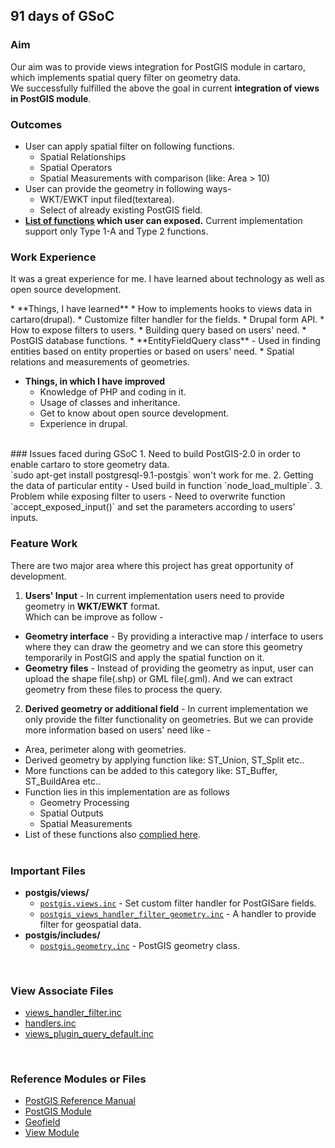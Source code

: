 ## 91 days of GSoC    

### Aim 
Our aim was to provide views integration for PostGIS module in cartaro, which implements spatial query filter on geometry data.<br /> 
We successfully fulfilled the above the goal in current **integration of views in PostGIS module**.<br /> 

### Outcomes
* User can apply spatial filter on following functions.
  * Spatial Relationships
  * Spatial Operators
  * Spatial Measurements with comparison (like: Area > 10)
* User can provide the geometry in following ways-
  * WKT/EWKT input filed(textarea).
  * Select of already existing PostGIS field.
* **[List of functions](https://github.com/panwarnaveen9/View-Module-for-Cartaro-GSOC2014/wiki/List-of-spatial-functions) which user can exposed.** Current implementation support only Type 1-A and Type 2 functions.  

### Work Experience
<p>It was a great experience for me. I have learned about technology as well as open source development.</p> 
* **Things, I have learned**
  * How to implements hooks to views data in cartaro(drupal).
  * Customize filter handler for the fields.
  * Drupal form API.
  * How to expose filters to users.
  * Building query based on users' need.
  * PostGIS database functions. 
  * **EntityFieldQuery class** - Used in finding entities based on entity properties or based on users' need.
  * Spatial relations and measurements of geometries. 

* **Things, in which I have improved**
  * Knowledge of PHP and coding in it.
  * Usage of classes and inheritance. 
  * Get to know about open source development.
  * Experience in drupal. 

<br />
### Issues faced during GSoC
1. Need to build PostGIS-2.0 in order to enable cartaro to store geometry data. <br />`sudo apt-get install postgresql-9.1-postgis` won't work for me. 
2. Getting the data of particular entity - Used build in function `node_load_multiple`. 
3. Problem while exposing filter to users - Need to overwrite function `accept_exposed_input()` and set the parameters according to users' inputs.   
<br />

### Feature Work
There are two major area where this project has great opportunity of development.

1. **Users' Input** - In current implementation users need to provide geometry in **WKT/EWKT** format.<br />Which can be improve as follow -  
  * **Geometry interface** - By providing a interactive map / interface to users where they can draw the geometry and we can store this geometry temporarily in PostGIS and apply the spatial function on it.  
  * **Geometry files** - Instead of providing the geometry as input, user can upload the shape file(.shp) or GML file(.gml). And we can extract geometry from these files to process the query. 

2. **Derived geometry or additional field** - In current implementation we only provide the filter functionality on geometries. But we can provide more information based on users' need like - 
  * Area, perimeter along with geometries.
  * Derived geometry by applying function like: ST_Union, ST_Split etc.. 
  * More functions can be added to this category like: ST_Buffer, ST_BuildArea etc..
  * Function lies in this implementation are as follows
    * Geometry Processing
    * Spatial Outputs
    * Spatial Measurements
  * List of these functions also [complied here](https://github.com/panwarnaveen9/View-Module-for-Cartaro-GSOC2014/wiki/List-of-spatial-functions#future-work).
<br /><br />

### Important Files 
* **postgis/views/**
  * [`postgis.views.inc`](https://github.com/panwarnaveen9/View-Module-for-Cartaro-GSOC2014/blob/master/postgis_module/views/postgis.views.inc) - Set custom filter handler for PostGISare fields.
  * [`postgis_views_handler_filter_geometry.inc`](https://github.com/panwarnaveen9/View-Module-for-Cartaro-GSOC2014/blob/master/postgis_module/views/postgis_views_handler_filter_geometry.inc) -  A handler to provide filter for geospatial data.
* **postgis/includes/**
  * [`postgis.geometry.inc`](https://github.com/panwarnaveen9/View-Module-for-Cartaro-GSOC2014/blob/master/postgis_module/includes/postgis.geometry.inc) - PostGIS geometry class. 
<br />

### View Associate Files
* [views_handler_filter.inc](https://github.com/panwarnaveen9/View-Module-for-Cartaro-GSOC2014/blob/20964232f29365a6ff28f54c11b09244936f9eec/cartaro/profiles/cartaro/modules/contrib/views/handlers/views_handler_filter.inc)
* [handlers.inc](https://github.com/panwarnaveen9/View-Module-for-Cartaro-GSOC2014/blob/master/cartaro_distribution/profiles/cartaro/modules/contrib/views/includes/handlers.inc)
* [views_plugin_query_default.inc](https://github.com/panwarnaveen9/View-Module-for-Cartaro-GSOC2014/blob/master/cartaro_distribution/profiles/cartaro/modules/contrib/views/plugins/views_plugin_query_default.inc)
<br />

### Reference Modules or Files
* [PostGIS Reference Manual](http://postgis.net/docs/manual-2.0/reference.html)
* [PostGIS Module](https://drupal.org/project/postgis)
* [Geofield](https://drupal.org/project/geofield)
* [View Module](https://drupal.org/project/views)